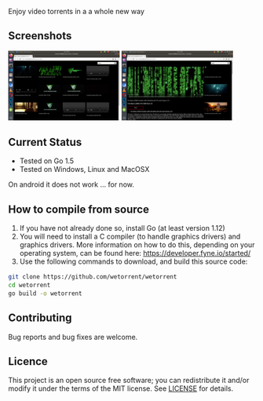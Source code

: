Enjoy video torrents in a a whole new way

## Screenshots

<p float="left">
<img src="https://github.com/123movies-project/123movies/blob/main/pic1.png" width="45%">
<img src="https://github.com/123movies-project/123movies/blob/main/pic2.png" width="45%">
</p>


## Current Status
+ Tested on Go 1.5
+ Tested on Windows, Linux and MacOSX

On android it does not work ... for now. 

## How to compile from source
1. If you have not already done so, install Go (at least version 1.12)
2. You will need to install a C compiler (to handle graphics drivers) and graphics drivers. More information on how to do this, depending on your operating system, can be found here:
https://developer.fyne.io/started/
3. Use the following commands to download, and build this source code: 
```bash
git clone https://github.com/wetorrent/wetorrent
cd wetorrent
go build -o wetorrent
```

## Contributing
Bug reports and bug fixes are welcome.

## Licence
This project is an open source free software; you can redistribute it and/or modify it under the terms of the MIT license.
See [LICENSE](https://github.com/wetorrent/wetorrent/blob/main/LICENSE) for details. 
